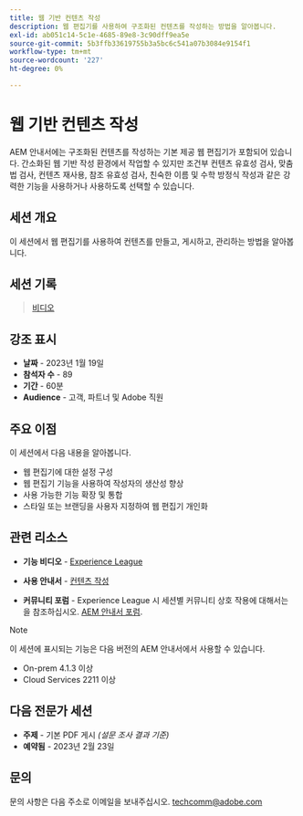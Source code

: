 ```yaml
---
title: 웹 기반 컨텐츠 작성
description: 웹 편집기를 사용하여 구조화된 컨텐츠를 작성하는 방법을 알아봅니다.
exl-id: ab051c14-5c1e-4685-89e8-3c90dff9ea5e
source-git-commit: 5b3ffb33619755b3a5bc6c541a07b3084e9154f1
workflow-type: tm+mt
source-wordcount: '227'
ht-degree: 0%

---
```


# 웹 기반 컨텐츠 작성

AEM 안내서에는 구조화된 컨텐츠를 작성하는 기본 제공 웹 편집기가 포함되어 있습니다. 간소화된 웹 기반 작성 환경에서 작업할 수 있지만 조건부 컨텐츠 유효성 검사, 맞춤법 검사, 컨텐츠 재사용, 참조 유효성 검사, 친숙한 이름 및 수학 방정식 작성과 같은 강력한 기능을 사용하거나 사용하도록 선택할 수 있습니다.

## 세션 개요

이 세션에서 웹 편집기를 사용하여 컨텐츠를 만들고, 게시하고, 관리하는 방법을 알아봅니다.

## 세션 기록

>[비디오](https://video.tv.adobe.com/v/3414171/dita-authoring-ccms-web-author?quality=12&learn=on)

## 강조 표시

- **날짜** - 2023년 1월 19일
- **참석자 수** - 89
- **기간** - 60분
- **Audience** - 고객, 파트너 및 Adobe 직원

## 주요 이점

이 세션에서 다음 내용을 알아봅니다.
- 웹 편집기에 대한 설정 구성
- 웹 편집기 기능을 사용하여 작성자의 생산성 향상
- 사용 가능한 기능 확장 및 통합
- 스타일 또는 브랜딩을 사용자 지정하여 웹 편집기 개인화

## 관련 리소스

- **기능 비디오** -  [Experience League](https://experienceleague.adobe.com/docs/experience-manager-guides-learn/videos/advanced-user-guide/overview.html?lang=en)

- **사용 안내서** - [컨텐츠 작성](https://help.adobe.com/en_US/xml-documentation-for-adobe-experience-manager/index.html#t=DXML-master-map/authoring-content.html)

- **커뮤니티 포럼** - Experience League 시 세션별 커뮤니티 상호 작용에 대해서는 을 참조하십시오.  [AEM 안내서 포럼](https://experienceleaguecommunities.adobe.com/t5/experience-manager-guides/bd-p/xml-documentation-discussions).

>[!NOTE]
>
> 이 세션에 표시되는 기능은 다음 버전의 AEM 안내서에서 사용할 수 있습니다.
> - On-prem 4.1.3 이상
> - Cloud Services 2211 이상


## 다음 전문가 세션

- **주제** - 기본 PDF 게시 *(설문 조사 결과 기준)*
- **예약됨** - 2023년 2월 23일

## 문의

문의 사항은 다음 주소로 이메일을 보내주십시오. <techcomm@adobe.com>

